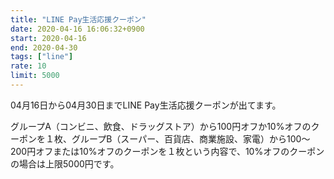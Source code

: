 ```yaml
---
title: "LINE Pay生活応援クーポン"
date: 2020-04-16 16:06:32+0900
start: 2020-04-16
end: 2020-04-30
tags: ["line"]
rate: 10
limit: 5000
---
```

04月16日から04月30日までLINE Pay生活応援クーポンが出てます。

グループA（コンビニ、飲食、ドラッグストア）から100円オフか10%オフのクーポンを１枚、グループB（スーパー、百貨店、商業施設、家電）から100〜200円オフまたは10%オフのクーポンを１枚という内容で、10%オフのクーポンの場合は上限5000円です。

